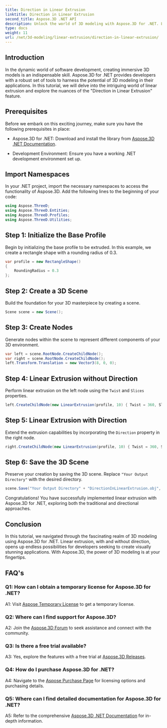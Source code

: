 ```yaml
---
title: Direction in Linear Extrusion
linktitle: Direction in Linear Extrusion
second_title: Aspose.3D .NET API
description: Unlock the world of 3D modeling with Aspose.3D for .NET. Learn direction linear extrusion, boost creativity, and craft immersive applications effortlessly.
type: docs
weight: 11
url: /net/3d-modeling/linear-extrusion/direction-in-linear-extrusion/
---
```

## Introduction

In the dynamic world of software development, creating immersive 3D models is an indispensable skill. Aspose.3D for .NET provides developers with a robust set of tools to harness the potential of 3D modeling in their applications. In this tutorial, we will delve into the intriguing world of linear extrusion and explore the nuances of the "Direction in Linear Extrusion" feature.

## Prerequisites

Before we embark on this exciting journey, make sure you have the following prerequisites in place:

- Aspose.3D for .NET: Download and install the library from [Aspose.3D .NET Documentation](https://reference.aspose.com/3d/net/).

- Development Environment: Ensure you have a working .NET development environment set up.

## Import Namespaces

In your .NET project, import the necessary namespaces to access the functionality of Aspose.3D. Add the following lines to the beginning of your code:

```csharp
using Aspose.ThreeD;
using Aspose.ThreeD.Entities;
using Aspose.ThreeD.Profiles;
using Aspose.ThreeD.Utilities;
```

## Step 1: Initialize the Base Profile

Begin by initializing the base profile to be extruded. In this example, we create a rectangle shape with a rounding radius of 0.3.

```csharp
var profile = new RectangleShape()
{
    RoundingRadius = 0.3
};
```

## Step 2: Create a 3D Scene

Build the foundation for your 3D masterpiece by creating a scene.

```csharp
Scene scene = new Scene();
```

## Step 3: Create Nodes

Generate nodes within the scene to represent different components of your 3D environment.

```csharp
var left = scene.RootNode.CreateChildNode();
var right = scene.RootNode.CreateChildNode();
left.Transform.Translation = new Vector3(8, 0, 0);
```

## Step 4: Linear Extrusion without Direction

Perform linear extrusion on the left node using the `Twist` and `Slices` properties.

```csharp
left.CreateChildNode(new LinearExtrusion(profile, 10) { Twist = 360, Slices = 100 });
```

## Step 5: Linear Extrusion with Direction

Extend the extrusion capabilities by incorporating the `Direction` property in the right node.

```csharp
right.CreateChildNode(new LinearExtrusion(profile, 10) { Twist = 360, Slices = 100, Direction = new Vector3(0.3, 0.2, 1) });
```

## Step 6: Save the 3D Scene

Preserve your creation by saving the 3D scene. Replace `"Your Output Directory"` with the desired directory.

```csharp
scene.Save("Your Output Directory" + "DirectionInLinearExtrusion.obj", FileFormat.WavefrontOBJ);
```

Congratulations! You have successfully implemented linear extrusion with Aspose.3D for .NET, exploring both the traditional and directional approaches.

## Conclusion

In this tutorial, we navigated through the fascinating realm of 3D modeling using Aspose.3D for .NET. Linear extrusion, with and without direction, opens up endless possibilities for developers seeking to create visually stunning applications. With Aspose.3D, the power of 3D modeling is at your fingertips.

## FAQ's

### Q1: How can I obtain a temporary license for Aspose.3D for .NET?

A1: Visit [Aspose Temporary License](https://purchase.aspose.com/temporary-license/) to get a temporary license.

### Q2: Where can I find support for Aspose.3D?

A2: Join the [Aspose.3D Forum](https://forum.aspose.com/c/3d/18) to seek assistance and connect with the community.

### Q3: Is there a free trial available?

A3: Yes, explore the features with a free trial at [Aspose.3D Releases](https://releases.aspose.com/).

### Q4: How do I purchase Aspose.3D for .NET?

A4: Navigate to the [Aspose Purchase Page](https://purchase.aspose.com/buy) for licensing options and purchasing details.

### Q5: Where can I find detailed documentation for Aspose.3D for .NET?

A5: Refer to the comprehensive [Aspose.3D .NET Documentation](https://reference.aspose.com/3d/net/) for in-depth information.
